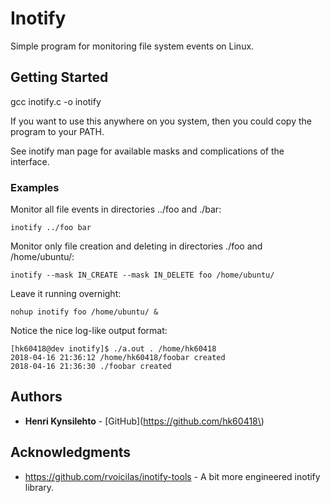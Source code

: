 # Inotify

Simple program for monitoring file system events on Linux. 

## Getting Started

gcc inotify.c -o inotify

If you want to use this anywhere on you system, then you could copy the program to your PATH.

See inotify man page for available masks and complications of the interface.

### Examples

Monitor all file events in directories \.\./foo and \./bar:
```
inotify ../foo bar
```

Monitor only file creation and deleting in directories ./foo and /home/ubuntu/:
```
inotify --mask IN_CREATE --mask IN_DELETE foo /home/ubuntu/
```

Leave it running overnight:
```
nohup inotify foo /home/ubuntu/ &
```

Notice the nice log-like output format:
```
[hk60418@dev inotify]$ ./a.out . /home/hk60418
2018-04-16 21:36:12 /home/hk60418/foobar created
2018-04-16 21:36:30 ./foobar created
```

## Authors

* **Henri Kynsilehto** - [GitHub]\(https://github.com/hk60418\)

## Acknowledgments

* https://github.com/rvoicilas/inotify-tools - A bit more engineered inotify library.